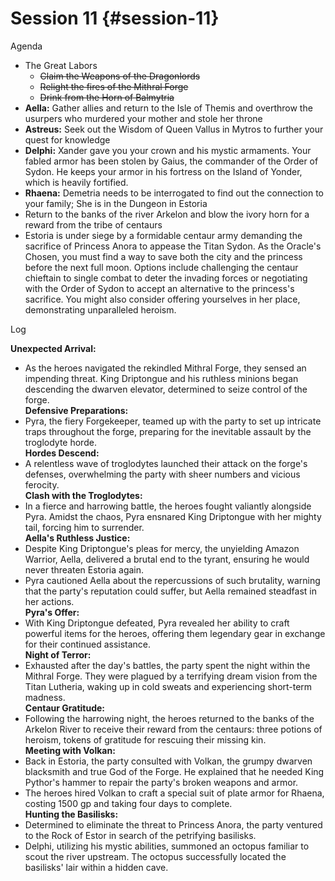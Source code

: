 # Session 11 {#session-11}

Agenda

* The Great Labors  
  * ~~Claim the Weapons of the Dragonlords~~  
  * ~~Relight the fires of the Mithral Forge~~  
  * ~~Drink from the Horn of Balmytria~~   
* **Aella:** Gather allies and return to the Isle of Themis and overthrow the usurpers who murdered your mother and stole her throne  
* **Astreus:** Seek out the Wisdom of Queen Vallus in Mytros to further your quest for knowledge  
* **Delphi:** Xander gave you your crown and his mystic armaments. Your fabled armor has been stolen by Gaius, the commander of the Order of Sydon. He keeps your armor in his fortress on the Island of Yonder, which is heavily fortified.  
* **Rhaena:** Demetria needs to be interrogated to find out the connection to your family; She is in the Dungeon in Estoria  
* Return to the banks of the river Arkelon and blow the ivory horn for a reward from the tribe of centaurs  
* Estoria is under siege by a formidable centaur army demanding the sacrifice of Princess Anora to appease the Titan Sydon. As the Oracle's Chosen, you must find a way to save both the city and the princess before the next full moon. Options include challenging the centaur chieftain to single combat to deter the invading forces or negotiating with the Order of Sydon to accept an alternative to the princess's sacrifice. You might also consider offering yourselves in her place, demonstrating unparalleled heroism.

Log

**Unexpected Arrival:**

* As the heroes navigated the rekindled Mithral Forge, they sensed an impending threat. King Driptongue and his ruthless minions began descending the dwarven elevator, determined to seize control of the forge.  
  **Defensive Preparations:**  
* Pyra, the fiery Forgekeeper, teamed up with the party to set up intricate traps throughout the forge, preparing for the inevitable assault by the troglodyte horde.  
  **Hordes Descend:**  
* A relentless wave of troglodytes launched their attack on the forge's defenses, overwhelming the party with sheer numbers and vicious ferocity.  
  **Clash with the Troglodytes:**  
* In a fierce and harrowing battle, the heroes fought valiantly alongside Pyra. Amidst the chaos, Pyra ensnared King Driptongue with her mighty tail, forcing him to surrender.  
  **Aella's Ruthless Justice:**  
* Despite King Driptongue's pleas for mercy, the unyielding Amazon Warrior, Aella, delivered a brutal end to the tyrant, ensuring he would never threaten Estoria again.  
* Pyra cautioned Aella about the repercussions of such brutality, warning that the party's reputation could suffer, but Aella remained steadfast in her actions.  
  **Pyra's Offer:**  
* With King Driptongue defeated, Pyra revealed her ability to craft powerful items for the heroes, offering them legendary gear in exchange for their continued assistance.  
  **Night of Terror:**  
* Exhausted after the day's battles, the party spent the night within the Mithral Forge. They were plagued by a terrifying dream vision from the Titan Lutheria, waking up in cold sweats and experiencing short-term madness.  
  **Centaur Gratitude:**  
* Following the harrowing night, the heroes returned to the banks of the Arkelon River to receive their reward from the centaurs: three potions of heroism, tokens of gratitude for rescuing their missing kin.  
  **Meeting with Volkan:**  
* Back in Estoria, the party consulted with Volkan, the grumpy dwarven blacksmith and true God of the Forge. He explained that he needed King Pythor's hammer to repair the party's broken weapons and armor.  
* The heroes hired Volkan to craft a special suit of plate armor for Rhaena, costing 1500 gp and taking four days to complete.   
  **Hunting the Basilisks:**  
* Determined to eliminate the threat to Princess Anora, the party ventured to the Rock of Estor in search of the petrifying basilisks.  
* Delphi, utilizing his mystic abilities, summoned an octopus familiar to scout the river upstream. The octopus successfully located the basilisks' lair within a hidden cave.
